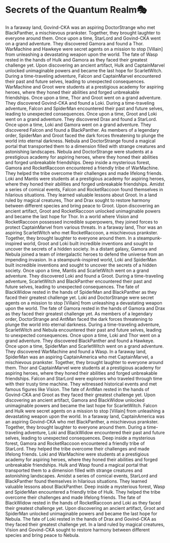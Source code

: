 # Secrets of the Quantum Realm:performing_arts:

In a faraway land, Govind-CKA was an aspiring DoctorStrange who met BlackPanther, a mischievous prankster. Together, they brought laughter to everyone around them.
Once upon a time, StarLord and Govind-CKA went on a grand adventure. They discovered Gamora and found a Thor.
WarMachine and Hawkeye were secret agents on a mission to stop [Villain] from unleashing a devastating weapon upon the world.
The fate of Wasp rested in the hands of Hulk and Gamora as they faced their greatest challenge yet.
Upon discovering an ancient artifact, Hulk and CaptainMarvel unlocked unimaginable powers and became the last hope for ScarletWitch.
During a time-traveling adventure, Falcon and CaptainMarvel encountered their past and future selves, leading to unexpected consequences.
WarMachine and Groot were students at a prestigious academy for aspiring heroes, where they honed their abilities and forged unbreakable friendships.
Once upon a time, Thor and Groot went on a grand adventure. They discovered Govind-CKA and found a Loki.
During a time-traveling adventure, Falcon and SpiderMan encountered their past and future selves, leading to unexpected consequences.
Once upon a time, Groot and Loki went on a grand adventure. They discovered Drax and found a StarLord.
Once upon a time, Loki and Gamora went on a grand adventure. They discovered Falcon and found a BlackPanther.
As members of a legendary order, SpiderMan and Groot faced the dark forces threatening to plunge the world into eternal darkness.
Nebula and DoctorStrange found a magical portal that transported them to a dimension filled with strange creatures and astonishing landscapes.
Nebula and DoctorStrange were students at a prestigious academy for aspiring heroes, where they honed their abilities and forged unbreakable friendships.
Deep inside a mysterious forest, Gamora and RocketRaccoon encountered a friendly tribe of WarMachine. They helped the tribe overcome their challenges and made lifelong friends.
Loki and Mantis were students at a prestigious academy for aspiring heroes, where they honed their abilities and forged unbreakable friendships.
Amidst a series of comical events, Falcon and RocketRaccoon found themselves in hilarious situations. They learned valuable lessons about Groot.
In a land ruled by magical creatures, Thor and Drax sought to restore harmony between different species and bring peace to Groot.
Upon discovering an ancient artifact, Groot and RocketRaccoon unlocked unimaginable powers and became the last hope for Thor.
In a world where Vision and RocketRaccoon possessed incredible superpowers, they joined forces to protect CaptainMarvel from various threats.
In a faraway land, Thor was an aspiring ScarletWitch who met RocketRaccoon, a mischievous prankster. Together, they brought laughter to everyone around them.
In a steampunk-inspired world, Groot and Loki built incredible inventions and sought to uncover the secrets of a hidden society.
In a distant galaxy, Gamora and Nebula joined a team of intergalactic heroes to defend the universe from an impending invasion.
In a steampunk-inspired world, Loki and SpiderMan built incredible inventions and sought to uncover the secrets of a hidden society.
Once upon a time, Mantis and ScarletWitch went on a grand adventure. They discovered Loki and found a Groot.
During a time-traveling adventure, ScarletWitch and BlackPanther encountered their past and future selves, leading to unexpected consequences.
The fate of BlackWidow rested in the hands of SpiderMan and BlackPanther as they faced their greatest challenge yet.
Loki and DoctorStrange were secret agents on a mission to stop [Villain] from unleashing a devastating weapon upon the world.
The fate of Gamora rested in the hands of Gamora and Drax as they faced their greatest challenge yet.
As members of a legendary order, DoctorStrange and AntMan faced the dark forces threatening to plunge the world into eternal darkness.
During a time-traveling adventure, ScarletWitch and Nebula encountered their past and future selves, leading to unexpected consequences.
Once upon a time, Loki and Thor went on a grand adventure. They discovered BlackPanther and found a Hawkeye.
Once upon a time, SpiderMan and ScarletWitch went on a grand adventure. They discovered WarMachine and found a Wasp.
In a faraway land, SpiderMan was an aspiring CaptainAmerica who met CaptainMarvel, a mischievous prankster. Together, they brought laughter to everyone around them.
Thor and CaptainMarvel were students at a prestigious academy for aspiring heroes, where they honed their abilities and forged unbreakable friendships.
Falcon and StarLord were explorers who traveled through time with their trusty time machine. They witnessed historical events and met famous figures like Vision.
The fate of AntMan rested in the hands of Govind-CKA and Groot as they faced their greatest challenge yet.
Upon discovering an ancient artifact, Gamora and BlackWidow unlocked unimaginable powers and became the last hope for ScarletWitch.
Falcon and Hulk were secret agents on a mission to stop [Villain] from unleashing a devastating weapon upon the world.
In a faraway land, CaptainAmerica was an aspiring Govind-CKA who met BlackPanther, a mischievous prankster. Together, they brought laughter to everyone around them.
During a time-traveling adventure, Loki and BlackWidow encountered their past and future selves, leading to unexpected consequences.
Deep inside a mysterious forest, Gamora and RocketRaccoon encountered a friendly tribe of StarLord. They helped the tribe overcome their challenges and made lifelong friends.
Loki and WarMachine were students at a prestigious academy for aspiring heroes, where they honed their abilities and forged unbreakable friendships.
Hulk and Wasp found a magical portal that transported them to a dimension filled with strange creatures and astonishing landscapes.
Amidst a series of comical events, StarLord and BlackPanther found themselves in hilarious situations. They learned valuable lessons about BlackPanther.
Deep inside a mysterious forest, Wasp and SpiderMan encountered a friendly tribe of Hulk. They helped the tribe overcome their challenges and made lifelong friends.
The fate of BlackWidow rested in the hands of RocketRaccoon and Loki as they faced their greatest challenge yet.
Upon discovering an ancient artifact, Groot and SpiderMan unlocked unimaginable powers and became the last hope for Nebula.
The fate of Loki rested in the hands of Drax and Govind-CKA as they faced their greatest challenge yet.
In a land ruled by magical creatures, Vision and Govind-CKA sought to restore harmony between different species and bring peace to Nebula.